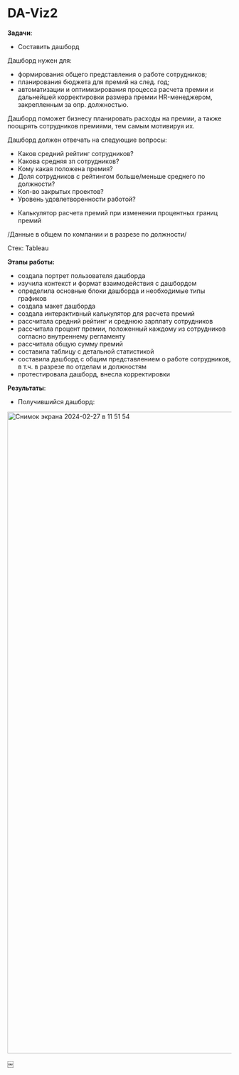 # DA-Viz2
 
**Задачи**:
* Составить дашборд

Дашборд нужен для:
- формирования общего представления о работе сотрудников; 
- планирования бюджета для премий на след. год;
- автоматизации и оптимизирования процесса расчета премии и дальнейшей корректировки размера премии HR-менеджером, закрепленным за опр. должностью.

Дашборд поможет бизнесу планировать расходы на премии, а также поощрять сотрудников премиями, тем самым мотивируя их.

Дашборд должен отвечать на следующие вопросы:
- Каков средний рейтинг сотрудников? 
- Какова средняя зп сотрудников?  
- Кому какая положена премия?
- Доля сотрудников с рейтингом больше/меньше среднего по должности? 
- Кол-во закрытых проектов? 
- Уровень удовлетворенности работой?

+ Калькулятор расчета премий при изменении процентных границ премий

/Данные в общем по компании и в разрезе по должности/

Стек: Tableau 

**Этапы работы:**
- создала портрет пользователя дашборда
- изучила контекст и формат взаимодействия с дашбордом
- определила основные блоки дашборда и необходимые типы графиков
- создала макет дашборда
 - создала интерактивный калькулятор для расчета премий 
- рассчитала средний рейтинг и среднюю зарплату сотрудников
- рассчитала процент премии, положенный каждому из сотрудников согласно внутреннему регламенту
- рассчитала общую сумму премий
- составила таблицу с детальной статистикой  
- составила дашборд с общим представлением о работе сотрудников, в т.ч. в разрезе по отделам и должностям
- протестировала дашборд, внесла корректировки 


**Результаты**: 
* Получившийся дашборд:
<img width="1440" alt="Снимок экрана 2024-02-27 в 11 51 54" src="https://github.com/ekaterina-drozd/DA-Viz2/assets/158583245/8eb655f0-fe59-462b-a772-552c7a499291">


￼
